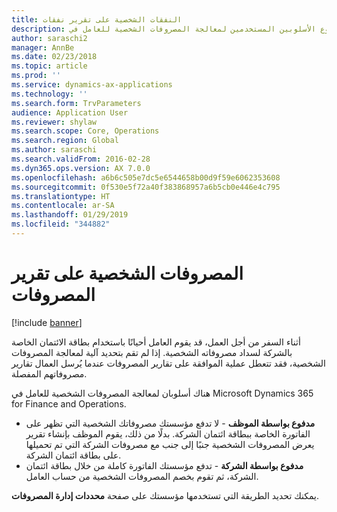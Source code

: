 ```yaml
---
title: النفقات الشخصية على تقرير نفقات
description: يشرح هذا الموضوع الأسلوبين المستخدمين لمعالجة المصروفات الشخصية للعامل في Microsoft Dynamics 365 for Finance and Operations.
author: saraschi2
manager: AnnBe
ms.date: 02/23/2018
ms.topic: article
ms.prod: ''
ms.service: dynamics-ax-applications
ms.technology: ''
ms.search.form: TrvParameters
audience: Application User
ms.reviewer: shylaw
ms.search.scope: Core, Operations
ms.search.region: Global
ms.author: saraschi
ms.search.validFrom: 2016-02-28
ms.dyn365.ops.version: AX 7.0.0
ms.openlocfilehash: a6b6c505e7dc5e6544658b00d9f59e6062353608
ms.sourcegitcommit: 0f530e5f72a40f383868957a6b5cb0e446e4c795
ms.translationtype: HT
ms.contentlocale: ar-SA
ms.lasthandoff: 01/29/2019
ms.locfileid: "344882"
---
```

# <a name="personal-expenses-on-an-expense-report"></a>المصروفات الشخصية على تقرير المصروفات

[!include [banner](../includes/banner.md)]

أثناء السفر من أجل العمل، قد يقوم العامل أحيانًا باستخدام بطاقة الائتمان الخاصة بالشركة لسداد مصروفاته الشخصية. إذا لم تقم بتحديد آلية لمعالجة المصروفات الشخصية، فقد تتعطل عملية الموافقة على تقارير المصروفات عندما يُرسل العمال تقارير مصروفاتهم المفصلة. 

هناك أسلوبان لمعالجة المصروفات الشخصية للعامل في Microsoft Dynamics 365 for Finance and Operations.

- **مدفوع بواسطة الموظف** - لا تدفع مؤسستك مصروفاتك الشخصية التي تظهر على الفاتورة الخاصة ببطاقة ائتمان الشركة. بدلًا من ذلك، يقوم الموظف بإنشاء تقرير يعرض المصروفات الشخصية جنبًا إلى جنب مع مصروفات الشركة التي تم تحميلها على بطاقة ائتمان الشركة.
- **مدفوع بواسطة الشركة** - تدفع مؤسستك الفاتورة كاملة من خلال بطاقة ائتمان الشركة، ثم تقوم بخصم المصروفات الشخصية من حساب العامل.

يمكنك تحديد الطريقة التي تستخدمها مؤسستك على صفحة **محددات إدارة المصروفات**.
